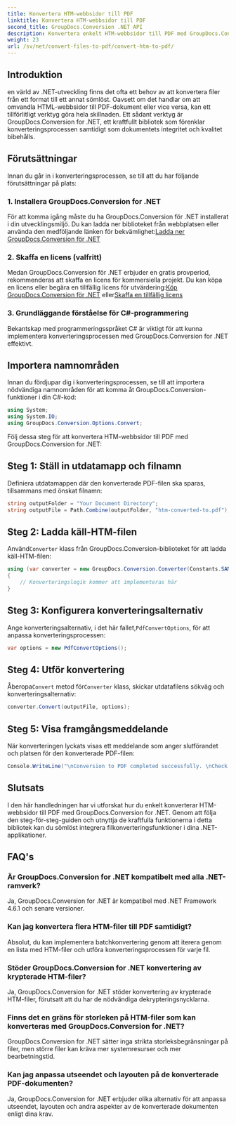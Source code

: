 ```yaml
---
title: Konvertera HTM-webbsidor till PDF
linktitle: Konvertera HTM-webbsidor till PDF
second_title: GroupDocs.Conversion .NET API
description: Konvertera enkelt HTM-webbsidor till PDF med GroupDocs.Conversion för .NET. Följ vår steg-för-steg-guide för sömlös integrering i dina .NET-applikationer.
weight: 23
url: /sv/net/convert-files-to-pdf/convert-htm-to-pdf/
---
```

## Introduktion
en värld av .NET-utveckling finns det ofta ett behov av att konvertera filer från ett format till ett annat sömlöst. Oavsett om det handlar om att omvandla HTML-webbsidor till PDF-dokument eller vice versa, kan ett tillförlitligt verktyg göra hela skillnaden. Ett sådant verktyg är GroupDocs.Conversion for .NET, ett kraftfullt bibliotek som förenklar konverteringsprocessen samtidigt som dokumentets integritet och kvalitet bibehålls.
## Förutsättningar
Innan du går in i konverteringsprocessen, se till att du har följande förutsättningar på plats:
### 1. Installera GroupDocs.Conversion for .NET
 För att komma igång måste du ha GroupDocs.Conversion för .NET installerat i din utvecklingsmiljö. Du kan ladda ner biblioteket från webbplatsen eller använda den medföljande länken för bekvämlighet:[Ladda ner GroupDocs.Conversion för .NET](https://releases.groupdocs.com/conversion/net/)
### 2. Skaffa en licens (valfritt)
 Medan GroupDocs.Conversion för .NET erbjuder en gratis provperiod, rekommenderas att skaffa en licens för kommersiella projekt. Du kan köpa en licens eller begära en tillfällig licens för utvärdering:[Köp GroupDocs.Conversion för .NET](https://purchase.groupdocs.com/buy) eller[Skaffa en tillfällig licens](https://purchase.groupdocs.com/temporary-license/)
### 3. Grundläggande förståelse för C#-programmering
Bekantskap med programmeringsspråket C# är viktigt för att kunna implementera konverteringsprocessen med GroupDocs.Conversion for .NET effektivt.

## Importera namnområden
Innan du fördjupar dig i konverteringsprocessen, se till att importera nödvändiga namnområden för att komma åt GroupDocs.Conversion-funktioner i din C#-kod:
```csharp
using System;
using System.IO;
using GroupDocs.Conversion.Options.Convert;
```

Följ dessa steg för att konvertera HTM-webbsidor till PDF med GroupDocs.Conversion for .NET:
## Steg 1: Ställ in utdatamapp och filnamn
Definiera utdatamappen där den konverterade PDF-filen ska sparas, tillsammans med önskat filnamn:
```csharp
string outputFolder = "Your Document Directory";
string outputFile = Path.Combine(outputFolder, "htm-converted-to.pdf");
```
## Steg 2: Ladda käll-HTM-filen
 Använd`Converter` klass från GroupDocs.Conversion-biblioteket för att ladda käll-HTM-filen:
```csharp
using (var converter = new GroupDocs.Conversion.Converter(Constants.SAMPLE_HTM))
{
    // Konverteringslogik kommer att implementeras här
}
```
## Steg 3: Konfigurera konverteringsalternativ
 Ange konverteringsalternativ, i det här fallet,`PdfConvertOptions`, för att anpassa konverteringsprocessen:
```csharp
var options = new PdfConvertOptions();
```
## Steg 4: Utför konvertering
 Åberopa`Convert` metod för`Converter` klass, skickar utdatafilens sökväg och konverteringsalternativ:
```csharp
converter.Convert(outputFile, options);
```
## Steg 5: Visa framgångsmeddelande
När konverteringen lyckats visas ett meddelande som anger slutförandet och platsen för den konverterade PDF-filen:
```csharp
Console.WriteLine("\nConversion to PDF completed successfully. \nCheck output in {0}", outputFolder);
```

## Slutsats
I den här handledningen har vi utforskat hur du enkelt konverterar HTM-webbsidor till PDF med GroupDocs.Conversion for .NET. Genom att följa den steg-för-steg-guiden och utnyttja de kraftfulla funktionerna i detta bibliotek kan du sömlöst integrera filkonverteringsfunktioner i dina .NET-applikationer.
## FAQ's
### Är GroupDocs.Conversion for .NET kompatibelt med alla .NET-ramverk?
Ja, GroupDocs.Conversion for .NET är kompatibel med .NET Framework 4.6.1 och senare versioner.
### Kan jag konvertera flera HTM-filer till PDF samtidigt?
Absolut, du kan implementera batchkonvertering genom att iterera genom en lista med HTM-filer och utföra konverteringsprocessen för varje fil.
### Stöder GroupDocs.Conversion for .NET konvertering av krypterade HTM-filer?
Ja, GroupDocs.Conversion for .NET stöder konvertering av krypterade HTM-filer, förutsatt att du har de nödvändiga dekrypteringsnycklarna.
### Finns det en gräns för storleken på HTM-filer som kan konverteras med GroupDocs.Conversion for .NET?
GroupDocs.Conversion for .NET sätter inga strikta storleksbegränsningar på filer, men större filer kan kräva mer systemresurser och mer bearbetningstid.
### Kan jag anpassa utseendet och layouten på de konverterade PDF-dokumenten?
Ja, GroupDocs.Conversion for .NET erbjuder olika alternativ för att anpassa utseendet, layouten och andra aspekter av de konverterade dokumenten enligt dina krav.